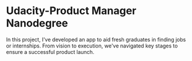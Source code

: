 # Udacity-Product Manager Nanodegree
 In this project, I've developed an app to aid fresh graduates in finding jobs or internships. From vision to execution, we've navigated key stages to ensure a successful product launch.
